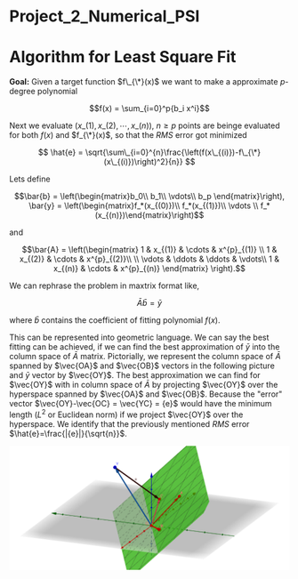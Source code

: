 # Project_2_Numerical_PSI

# Algorithm for Least Square Fit

**Goal:** Given a target function $f\_{\*}(x)$ we want to make a approximate $p$-degree polynomial 

```math
f(x) = \sum_{i=0}^p{b_i x^i}
```
Next we evaluate $(x\_{(1)},x\_{(2)},\cdots,x\_{(n)})$, $n\geq p$ points are beinge evaluated for both $f(x)$ and $f_{\*}(x)$, so that the $RMS$ error got minimized 

$$ \hat{e} = \sqrt{\sum\_{i=0}^{n}\frac{\left(f(x\_{(i)})-f\_{\*}(x\_{(i)})\right)^2}{n}} $$

Lets define 
```math
\bar{b} = \left(\begin{matrix}b_0\\ b_1\\ \vdots\\ b_p \end{matrix}\right), \bar{y} = \left(\begin{matrix}f_*(x_{(0)})\\ f_*(x_{(1)})\\ \vdots \\ f_*(x_{(n)})\end{matrix}\right)
```
and 

```math
\bar{A} = \left(\begin{matrix} 1 & x_{(1)} & \cdots & x^{p}_{(1)} \\ 1 & x_{(2)} & \cdots & x^{p}_{(2)}\\ \\ \vdots & \ddots & \ddots & \vdots\\ 1 & x_{(n)} & \cdots & x^{p}_{(n)} \end{matrix} \right).
```

We can rephrase the problem in maxtrix format like, 

$$ \bar{A} \bar{b} = \bar{y}$$

where $\bar{b}$ contains the coefficient of fitting polynomial $f(x)$. 

This can be represented into geometric language. We can say the best fitting can be achieved, if we can find the best approximation of $\bar{y}$ into the column space of $\bar{A}$ matrix. Pictorially, we represent the column space of $\bar{A}$ spanned by $\vec{OA}$ and $\vec{OB}$ vectors in the following picture and $\bar{y}$ vector by $\vec{OY}$. The best approximation we can find for $\vec{OY}$ with in column space of $\bar{A}$ by projecting $\vec{OY}$ over the hyperspace spanned by $\vec{OA}$ and $\vec{OB}$. Because the "error" vector $\vec{OY}-\vec{OC} = \vec{YC} = {e}$ would have the minimum length ($L^2$ or Euclidean norm) if we project $\vec{OY}$ over the hyperspace. We identify that the previously mentioned $RMS$ error $\hat{e}=\frac{|{e}|}{\sqrt{n}}$.

<img src="Plot_for_Linear_fit.png" alt="Italian Trulli">
